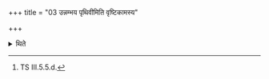 +++
title = "03 उन्नम्भय पृथिवीमिति वृष्टिकामस्य"

+++

<details><summary>थिते</summary>

3. In the case of a (sacrificer who is) desirous of rain he should offer (it) with unnambhaya pr̥thivīm...[^1]   

[^1]: TS III.5.5.d.  
</details>
